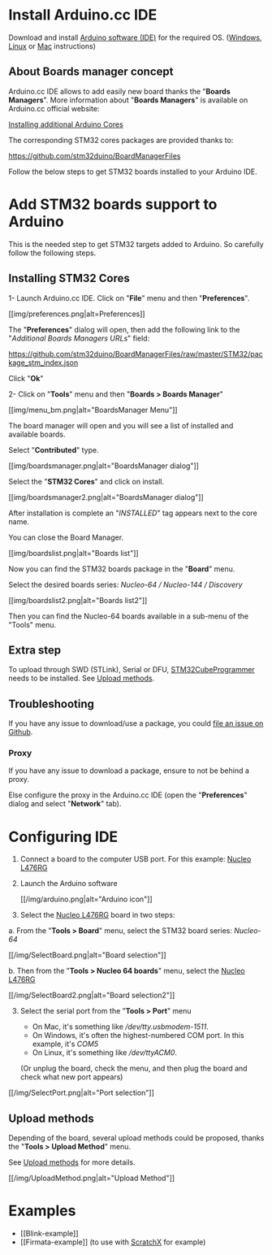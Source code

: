 # Install Arduino.cc IDE
Download and install [Arduino software (IDE)](https://www.arduino.cc/en/Main/Software) for the required OS.
([Windows](https://www.arduino.cc/en/Guide/Windows), [Linux](https://www.arduino.cc/en/Guide/linux) or [Mac](https://www.arduino.cc/en/Guide/MacOSX) instructions)

## About Boards manager concept
Arduino.cc IDE allows to add easily new board thanks the "**Boards Managers**".
More information about "**Boards Managers**" is available on Arduino.cc official website:

[Installing additional Arduino Cores](https://www.arduino.cc/en/guide/cores)

The corresponding STM32 cores packages are provided thanks to:

https://github.com/stm32duino/BoardManagerFiles

Follow the below steps to get STM32 boards installed to your Arduino IDE.

# Add STM32 boards support to Arduino
This is the needed step to get STM32 targets added to Arduino.
So carefully follow the following steps.

## Installing STM32 Cores

1- Launch Arduino.cc IDE. Click on "**File**" menu and then "**Preferences**".

[[img/preferences.png|alt=Preferences]]

The "**Preferences**" dialog will open, then add the following link to the "*Additional Boards Managers URLs*" field:

https://github.com/stm32duino/BoardManagerFiles/raw/master/STM32/package_stm_index.json

Click "**Ok**"

2- Click on "**Tools**" menu and then "**Boards > Boards Manager**"

[[img/menu_bm.png|alt="BoardsManager Menu"]]

The board manager will open and you will see a list of installed and available boards. 

Select "**Contributed**" type.

[[img/boardsmanager.png|alt="BoardsManager dialog"]]

Select the "**STM32 Cores**" and click on install.

[[img/boardsmanager2.png|alt="BoardsManager dialog"]]

After installation is complete an "*INSTALLED*" tag appears next to the core name. 

You can close the Board Manager.

[[img/boardslist.png|alt="Boards list"]]

Now you can find the STM32 boards package in the "**Board**" menu.

Select the desired boards series: _Nucleo-64 / Nucleo-144 / Discovery_

[[img/boardslist2.png|alt="Boards list2"]]

Then you can find the Nucleo-64 boards available in a sub-menu of the "Tools" menu.

## Extra step

To upload through SWD (STLink), Serial or DFU, [STM32CubeProgrammer](https://www.st.com/en/development-tools/stm32cubeprog.html) needs to be installed. See [Upload methods](https://github.com/stm32duino/wiki/wiki/Upload-methods#stm32cubeprogrammer).

## Troubleshooting

If you have any issue to download/use a package, you could [file an issue on Github](https://github.com/stm32duino/BoardManagerFiles/issues/new).

### Proxy
If you have any issue to download a package, ensure to not be behind a proxy.

Else configure the proxy in the Arduino.cc IDE (open the "**Preferences**" dialog and select "**Network**" tab).

# Configuring IDE 
1. Connect a board to the computer USB port. For this example: [Nucleo L476RG](http://www.st.com/en/evaluation-tools/nucleo-l476rg.html)

2. Launch the Arduino software

    [[/img/arduino.png|alt="Arduino icon"]]

3. Select the [Nucleo L476RG](http://www.st.com/en/evaluation-tools/nucleo-l476rg.html) board in two steps:

a. From the "**Tools > Board**" menu, select the STM32 board series: _Nucleo-64_

  [[/img/SelectBoard.png|alt="Board selection"]]

b. Then from the "**Tools > Nucleo 64 boards**" menu, select the [Nucleo L476RG](http://www.st.com/en/evaluation-tools/nucleo-l476rg.html)

  [[/img/SelectBoard2.png|alt="Board selection2"]]

3. Select the serial port from the "**Tools > Port**" menu

    * On Mac, it's something like _/dev/tty.usbmodem-1511_.
    * On Windows, it's often the highest-numbered COM port. In this example, it's _COM5_
    * On Linux, it's something like _/dev/ttyACM0_.

    (Or unplug the board, check the menu, and then plug the board and check what new port appears)

  [[/img/SelectPort.png|alt="Port selection"]]

## Upload methods
Depending of the board, several upload methods could be proposed, thanks the "**Tools > Upload Method**" menu.

See [Upload methods](https://github.com/stm32duino/wiki/wiki/Upload-methods) for more details.

[[/img/UploadMethod.png|alt="Upload Method"]]

# Examples
* [[Blink-example]]
* [[Firmata-example]] (to use with [ScratchX](http://scratchx.org/) for example)
